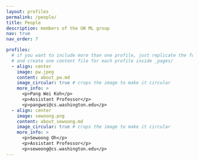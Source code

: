 ```yaml
---
layout: profiles
permalink: /people/
title: People
description: members of the UW ML group
nav: true
nav_order: 7

profiles:
  # if you want to include more than one profile, just replicate the following block
  # and create one content file for each profile inside _pages/
  - align: center
    image: pw.jpeg
    content: about_pw.md
    image_circular: true # crops the image to make it circular
    more_info: >
      <p>Pang Wei Koh</p>
      <p>Assistant Professor</p>
      <p>pangwei@cs.washington.edu</p>
  - align: center
    image: sewoong.png
    content: about_sewoong.md
    image_circular: true # crops the image to make it circular
    more_info: >
      <p>Sewoong Oh</p>
      <p>Assistant Professor</p>
      <p>sewoong@cs.washington.edu</p>
---
```

